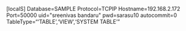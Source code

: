 [localS]
Database=SAMPLE
Protocol=TCPIP
Hostname=192.168.2.172
Port=50000
uid="sreenivas bandaru"
pwd=sarasu10
autocommit=0
TableType=“‘TABLE’,‘VIEW’,‘SYSTEM TABLE’”
